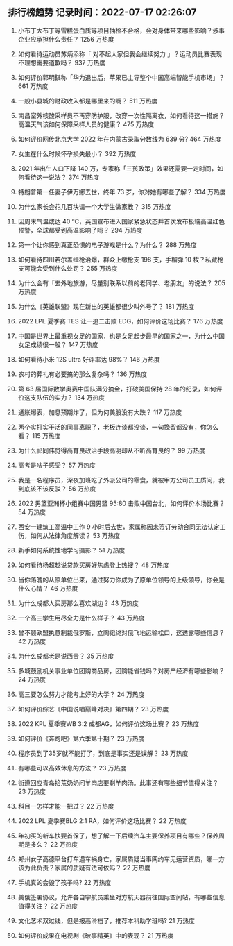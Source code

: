 
## 排行榜趋势 记录时间：2022-07-17 02:26:07
  
  1. 小布丁大布丁等雪糕蛋白质等项目抽检不合格，会对身体带来哪些影响？涉事企业应承担什么责任？ 1256 万热度
    
  2. 如何看待运动员苏炳添称「 对不起大家但我会继续努力 」？运动员比赛表现不理想需要道歉吗？ 937 万热度
    
  3. 如何评价郭明錤称「华为退出后，苹果已主导整个中国高端智能手机市场」？ 661 万热度
    
  4. 一般小县城的财政收入都是哪里来的啊？ 511 万热度
    
  5. 南昌室外核酸采样员不再穿防护服，改穿一次性隔离衣，如何看待这一措施？高温天气该如何保障采样人员的健康？ 475 万热度
    
  6. 如何评价网传北京大学 2022 年在内蒙古录取分数线为 639 分? 464 万热度
    
  7. 女生在什么时候怀孕损失最小？ 392 万热度
    
  8. 2021 年出生人口下降 140 万，专家称「三孩政策」效果还需要一定时间，如何看待这一说法？ 374 万热度
    
  9. 特朗普第一任妻子伊万娜去世，终年 73 岁，你对她有哪些了解？ 334 万热度
    
  10. 为什么家长会花几百块请一个大学生做家教？ 315 万热度
    
  11. 因周末气温或达 40 ℃，英国宣布进入国家紧急状态并首次发布极端高温红色预警，全球都受到高温影响了吗？ 294 万热度
    
  12. 第一个让你感到真正恐惧的电子游戏是什么？为什么？ 288 万热度
    
  13. 如何看待四川若尔盖缉枪治爆，群众上缴枪支 198 支，手榴弹 10 枚？私藏枪支可能会受到什么处罚？ 255 万热度
    
  14. 为什么会有「去外地旅游，尽量别联系以前的老同学、老朋友」的说法？ 205 万热度
    
  15. 为什么《英雄联盟》现在新出的英雄都很少叫外号了？ 181 万热度
    
  16. 2022 LPL 夏季赛 TES 让一追二击败 EDG，如何评价这场比赛？ 176 万热度
    
  17. 中国是世界上最重视女足的国家，也是女足起步最早的国家之一，为什么中国女足成绩很一般？ 147 万热度
    
  18. 如何看待小米 12S ultra 好评率达 98%？ 146 万热度
    
  19. 农村的葬礼有必要搞的那么复杂吗？ 136 万热度
    
  20. 第 63 届国际数学奥赛中国队满分摘金，打破美国保持 28 年的纪录，如何评价这支队伍的实力？ 134 万热度
    
  21. 通胀爆表，加息预期炸了，但为何美股没有大跌？ 117 万热度
    
  22. 两个实打实干活的同事离职了，老板连谈都没谈，一句挽留都没有，你怎么看？ 115 万热度
    
  23. 为什么祁同伟觉得高育良政治手段高明却从不听高育良的？ 99 万热度
    
  24. 高考是啥子感受？ 57 万热度
    
  25. 我是一名程序员，深夜加班吃了外派公司的零食，就被甲方公司员工质问，我到底该不该反驳？ 56 万热度
    
  26. 2022 男篮亚洲杯小组赛中国男篮 95:80 击败中国台北，如何评价本场比赛？ 54 万热度
    
  27. 西安一建筑工高温中工作 9 小时后去世，家属称因未签订劳动合同无法认定工伤，如何从法律角度解读？ 53 万热度
    
  28. 新手如何系统性地学习摄影？ 51 万热度
    
  29. 如何看待杨超越说贷款买房好焦虑登上热搜？ 48 万热度
    
  30. 当你落魄的从原单位出来，通过努力你成为了原单位领导的上级领导，你会是什么心情？ 46 万热度
    
  31. 为什么成都人买房那么喜欢湖边？ 43 万热度
    
  32. 一个高三学生用尽全力是什么样子？ 43 万热度
    
  33. 曾不顾欧盟执意制裁俄罗斯，立陶宛终对俄飞地运输松口，这透露哪些信息？ 42 万热度
    
  34. 为什么成都老是说西贵？ 35 万热度
    
  35. 多城鼓励机关事业单位团购商品房，团购能省钱吗？对房产经济有哪些影响？ 24 万热度
    
  36. 高三要怎么努力才能考上好的大学？ 24 万热度
    
  37. 如何评价综艺《中国说唱巅峰对决》第四期？ 23 万热度
    
  38. 2022 KPL 夏季赛WB 3:2 成都AG，如何评价这场比赛？ 23 万热度
    
  39. 如何评价《奔跑吧》第六季第十期？ 23 万热度
    
  40. 程序员到了35岁就不能打了，到底是事实还是误解？ 23 万热度
    
  41. 有哪些可以高效休息的方法？ 23 万热度
    
  42. 街道回应青岛拾荒奶奶问羊肉店要剩羊肉汤。此事还有哪些细节值得关注？ 23 万热度
    
  43. 科目一怎样才能一把过？ 22 万热度
    
  44. 2022 LPL 夏季赛BLG 2:1 RA，如何评价这场比赛？ 22 万热度
    
  45. 年初买的新车快要首保了，想了解一下后续汽车主要保养项目有哪些？保养周期是多久？ 22 万热度
    
  46. 郑州女子高德平台打车遇车祸身亡，家属质疑当事网约车无运营资质，哪一方该为此负责？家属的质疑有法可依吗？ 22 万热度
    
  47. 手机真的会毁了孩子吗? 22 万热度
    
  48. 美俄签署协议，允许各自宇航员乘坐对方航天器前往国际空间站，有哪些信息值得关注？ 22 万热度
    
  49. 文化艺术双过线，但是报高滑档了，推荐本科助学班吗? 21 万热度
    
  50. 如何评价成果在电视剧《破事精英》中的表现？ 21 万热度
    